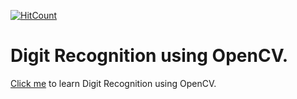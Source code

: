 [![HitCount](http://hits.dwyl.com/madhuridhangar/https://githubcom/Potential17/DigitRecognitionOpenCVgit.svg)](http://hits.dwyl.com/madhuridhangar/https://githubcom/Potential17/DigitRecognitionOpenCVgit)
# Digit Recognition using OpenCV.

[Click me](https://medium.com/@gsari/digit-recognition-with-opencv-and-python-cbf962f7e2d0) to learn Digit Recognition using OpenCV.
